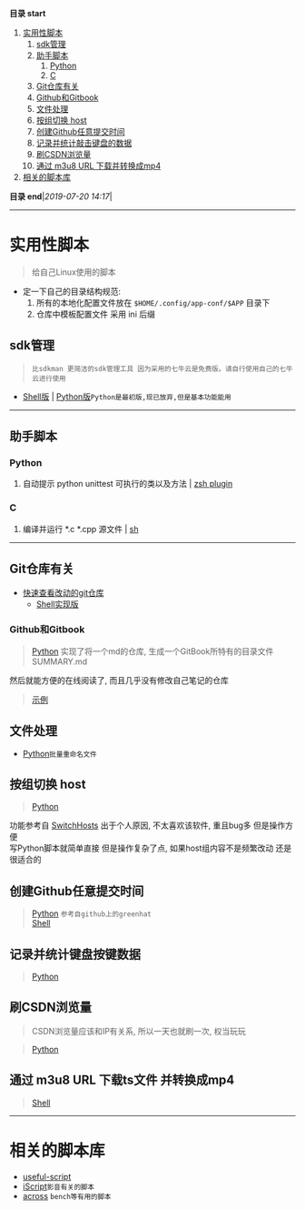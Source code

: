 **目录 start**
 
1. [实用性脚本](#实用性脚本)
    1. [sdk管理](#sdk管理)
    1. [助手脚本](#助手脚本)
        1. [Python](#python)
        1. [C](#c)
    1. [Git仓库有关](#git仓库有关)
    1. [Github和Gitbook](#github和gitbook)
    1. [文件处理](#文件处理)
    1. [按组切换 host](#按组切换-host)
    1. [创建Github任意提交时间](#创建github任意提交时间)
    1. [记录并统计敲击键盘的数据](#记录并统计敲击键盘的数据)
    1. [刷CSDN浏览量](#刷csdn浏览量)
    1. [通过 m3u8 URL 下载并转换成mp4](#通过-m3u8-url-下载并转换成mp4)
1. [相关的脚本库](#相关的脚本库)

**目录 end**|_2019-07-20 14:17_|
****************************************
# 实用性脚本
> 给自己Linux使用的脚本

- 定一下自己的目录结构规范:
  1. 所有的本地化配置文件放在 `$HOME/.config/app-conf/$APP` 目录下
  1. 仓库中模板配置文件 采用 ini 后缀

## sdk管理
> `比sdkman 更简洁的sdk管理工具 因为采用的七牛云是免费版。请自行使用自己的七牛云进行使用`

- [Shell版](/shell/sdk) | [Python版](/python/mythsdk/)`Python是最初版,现已放弃,但是基本功能能用` 

*********************************

## 助手脚本
### Python
1. 自动提示 python unittest 可执行的类以及方法 | [zsh plugin](/shell/assistant/py-unittest.plugin.zsh)

### C
1. 编译并运行 *.c *.cpp 源文件 | [sh](/shell/assistant/c_run.sh)

***********************

## Git仓库有关
- [快速查看改动的git仓库](/python/nouse/check_repos.py) 
  - [Shell实现版](/shell/check_by_aliases.sh)

### Github和Gitbook
> [Python](/python/create_tree.py) 实现了将一个md的仓库, 生成一个GitBook所特有的目录文件 SUMMARY.md

然后就能方便的在线阅读了, 而且几乎没有修改自己笔记的仓库

> [示例](https://github.com/Kuangcp/Memo)

## 文件处理
- [Python](/python/rename_image.py)`批量重命名文件`

## 按组切换 host
> [Python](/python/tool/switch-host-group/app.py)

功能参考自 [SwitchHosts](https://github.com/oldj/SwitchHosts) 出于个人原因, 不太喜欢该软件, 重且bug多 但是操作方便  
写Python脚本就简单直接 但是操作复杂了点, 如果host组内容不是频繁改动 还是很适合的  

## 创建Github任意提交时间
> [Python](/python/nouse/create_commit.py) `参考自github上的greenhat`  
> [Shell](/shell/create_commit.sh)

## 记录并统计键盘按键数据
> [Python](/python/tool/key)

## 刷CSDN浏览量
> CSDN浏览量应该和IP有关系, 所以一天也就刷一次, 权当玩玩   

> [Python](/python/increase_readed.py)

## 通过 m3u8 URL 下载ts文件 并转换成mp4
> [Shell](/shell/media/mergets.sh)

*********

# 相关的脚本库
- [useful-script](https://github.com/oldratlee/useful-scripts)
- [iScript](https://github.com/PeterDing/iScript)`影音有关的脚本`
- [across](https://github.com/teddysun/across) `bench等有用的脚本`

